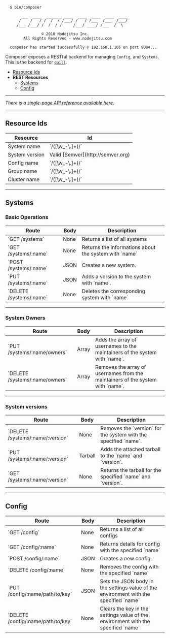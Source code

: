 
```
  $ bin/composer

       ___  ____  _______ ____  ____  ____  ____  ____
      /    /   / /  /  / /___/ /   / /___  /___  /___/
     /___ /___/ /  /  / /     /___/ ____/ /___  /  \

                © 2010 Nodejitsu Inc.
        All Rights Reserved - www.nodejitsu.com

  composer has started successfully @ 192.168.1.106 on port 9004...
```

Composer exposes a RESTful backend for managing `Config`, and `Systems`. This is the backend for  [`quill`](/quill).

* [Resource Ids](#resource-ids)
* **REST Resources**
  * [Systems](#systems)
  * [Config](#config)

<hr>

_There is a [single-page API reference available here.](/api/composer/full-reference)_

<hr>

## Resource Ids
<table>
  <thead>
    <tr>
      <th>Resource</th>
      <th>Id</th>
    </tr>
  </thead>
  <tr>
    <td>System name</td>
    <td>`/([\w_-\.]+)/`</td>
  </tr>
  <tr>
    <td>System version</td>
    <td>Valid [Semver](http://semver.org)</td>
  </tr>
  <tr>
    <td>Config name</td>
    <td>`/([\w_-\.]+)/`</td>
  </tr>
  <tr>
    <td>Group name</td>
    <td>`/([\w_-\.]+)/`</td>
  </tr>
  <tr>
    <td>Cluster name</td>
    <td>`/([\w_-\.]+)/`</td>
  </tr>
</table>

<hr>

<a name="systems"></a>
## Systems

### Basic Operations
<table>
  <thead>
    <th>Route</th>
    <th>Body</th>
    <th>Description</th>
  </thead>
  <tr>
    <td>`GET /systems`</td>
    <td>None</td>
    <td>Returns a list of all systems</td>
  </tr>
  <tr>
    <td>`GET /systems/:name`</td>
    <td>None</td>
    <td>Returns the informations about the system with `name`</td>
  </tr>
  <tr>
    <td>`POST /systems/:name`</td>
    <td>JSON</td>
    <td>Creates a new system.</td>
  </tr>
  <tr>
    <td>`PUT /systems/:name`</td>
    <td>JSON</td>
    <td>Adds a version to the system with `name`.</td>
  </tr>
  <tr>
    <td>`DELETE /systems/:name`</td>
    <td>None</td>
    <td>Deletes the corresponding system with `name`</td>
  </tr>
</table>

<hr>

### System Owners
<table class="long-api">
  <thead>
    <th>Route</th>
    <th>Body</th>
    <th>Description</th>
  </thead>
  <tr>
    <td>`PUT /systems/:name/owners`</td>
    <td>Array</td>
    <td>Adds the array of usernames to the maintainers of the system with `name`.</td>
  </tr>
  <tr>
    <td>`DELETE /systems/:name/owners`</td>
    <td>Array</td>
    <td>Removes the array of usernames from the maintainers of the system with `name`.</td>
  </tr>
</table>

<hr>

### System versions
<table>
  <thead>
    <th>Route</th>
    <th>Body</th>
    <th>Description</th>
  </thead>
  <tr>
    <td>`DELETE /systems/:name/:version`</td>
    <td>None</td>
    <td>Removes the `version` for the system with the specified `name`.</td>
  </tr>
  <tr>
    <td>`PUT /systems/:name/:version`</td>
    <td>Tarball</td>
    <td>Adds the attached tarball to the `name` and `version`.</td>
  </tr>
  <tr>
    <td>`GET /systems/:name/:version`</td>
    <td>None</td>
    <td>Returns the tarball for the specified `name` and `version`.</td>
  </tr>
</table>

<hr>

<a name="config"></a>
## Config

<table class="long-api">
  <thead>
    <th>Route</th>
    <th>Body</th>
    <th>Description</th>
  </thead>
  <tr>
    <td>`GET /config`</td>
    <td>None</td>
    <td>Returns a list of all configs</td>
  </tr>
  <tr>
    <td>`GET /config/:name`</td>
    <td>None</td>
    <td>Returns details for config with the specified `name`</td>
  </tr>
  <tr>
    <td>`POST /config/:name`</td>
    <td>JSON</td>
    <td>Creates a new config.</td>
  </tr>
  <tr>
    <td>`DELETE /config/:name`</td>
    <td>None</td>
    <td>Removes the config with the specified `name`</td>
  </tr>
  <tr>
    <td>`PUT /config/:name/path/to/key`</td>
    <td>JSON</td>
    <td>Sets the JSON body in the settings value of the environment with the specified `name`</td>
  </tr>
  <tr>
    <td>`DELETE /config/:name/path/to/key`</td>
    <td>None</td>
    <td>Clears the key in the settings value of the environment with the specified `name`</td>
  </tr>
</table>

[meta:title]: <> (Composer API Reference)